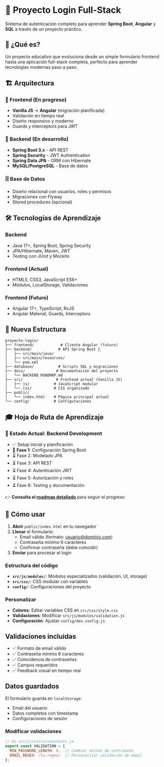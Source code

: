 # 🚀 Proyecto Login Full-Stack

Sistema de autenticación completo para aprender **Spring Boot**, **Angular** y **SQL** a través de un proyecto práctico.

## 🎯 ¿Qué es?

Un proyecto educativo que evoluciona desde un simple formulario frontend hasta una aplicación full-stack completa, perfecto para aprender tecnologías modernas paso a paso.

## 🏗️ Arquitectura

### 📱 Frontend (En progreso)
- **Vanilla JS** → **Angular** (migración planificada)
- Validación en tiempo real
- Diseño responsivo y moderno
- Guards y interceptors para JWT

### 🍃 Backend (En desarrollo) 
- **Spring Boot 3.x** - API REST
- **Spring Security** - JWT Authentication
- **Spring Data JPA** - ORM con Hibernate
- **MySQL/PostgreSQL** - Base de datos

### 🗄️ Base de Datos
- Diseño relacional con usuarios, roles y permisos
- Migraciones con Flyway
- Stored procedures (opcional)

## 🛠️ Tecnologías de Aprendizaje

### Backend
- Java 17+, Spring Boot, Spring Security
- JPA/Hibernate, Maven, JWT
- Testing con JUnit y Mockito

### Frontend (Actual)
- HTML5, CSS3, JavaScript ES6+
- Módulos, LocalStorage, Validaciones

### Frontend (Futuro)
- Angular 17+, TypeScript, RxJS
- Angular Material, Guards, Interceptors

## 📁 Nueva Estructura

```
proyecto-login/
├── frontend/            # Cliente Angular (futuro)
├── backend/            # API Spring Boot 🍃
│   ├── src/main/java/
│   ├── src/main/resources/
│   └── pom.xml
├── database/           # Scripts SQL y migraciones
├── docs/              # Documentación del proyecto
│   └── BACKEND_ROADMAP.md
├── src/               # Frontend actual (Vanilla JS)
│   ├── js/           # JavaScript modular
│   └── css/          # CSS organizado  
├── public/
│   └── index.html    # Página principal actual
└── config/           # Configuraciones
```

## 🎓 Hoja de Ruta de Aprendizaje

### 🔄 Estado Actual: Backend Development
- ✅ Setup inicial y planificación
- 🔄 **Fase 1**: Configuración Spring Boot
- ⏳ Fase 2: Modelado JPA
- ⏳ Fase 3: API REST
- ⏳ Fase 4: Autenticación JWT
- ⏳ Fase 5: Autorización y roles
- ⏳ Fase 6: Testing y documentación

👉 **Consulta el [roadmap detallado](docs/BACKEND_ROADMAP.md)** para seguir el progreso

## 🎯 Cómo usar

1. **Abrir** `public/index.html` en tu navegador
2. **Llenar** el formulario:
   - Email válido (formato: usuario@dominio.com)
   - Contraseña mínimo 6 caracteres
   - Confirmar contraseña (debe coincidir)
3. **Enviar** para procesar el login


### Estructura del código
- **`src/js/modules/`**: Módulos especializados (validación, UI, storage)
- **`src/css/`**: CSS modular con variables
- **`config/`**: Configuraciones del proyecto

### Personalizar
- **Colores**: Editar variables CSS en `src/css/style.css`
- **Validaciones**: Modificar `src/js/modules/validation.js`
- **Configuración**: Ajustar `config/dev.config.js`

## Validaciones incluidas

- ✅ Formato de email válido
- ✅ Contraseña mínimo 6 caracteres
- ✅ Coincidencia de contraseñas
- ✅ Campos requeridos
- ✅ Feedback visual en tiempo real

## Datos guardados

El formulario guarda en `localStorage`:
- Email del usuario
- Datos completos con timestamp
- Configuraciones de sesión


### Modificar validaciones
```javascript
// En src/js/utils/constants.js
export const VALIDATION = {
  MIN_PASSWORD_LENGTH: 8,  // Cambiar mínimo de contraseña
  EMAIL_REGEX: /tu-regex/  // Personalizar validación de email
};
```
